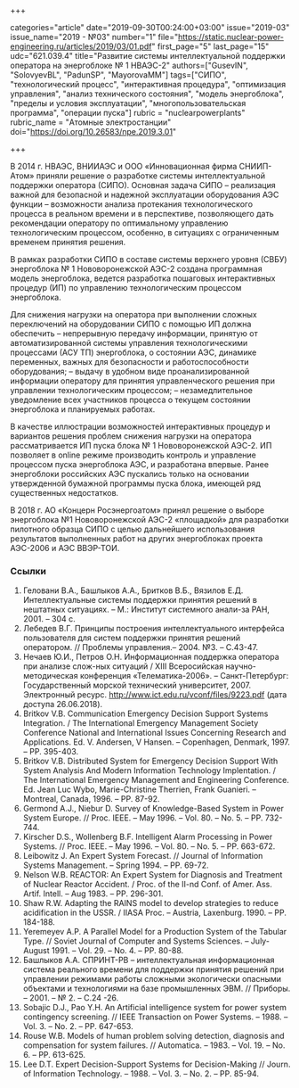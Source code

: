 +++

categories="article"
date="2019-09-30T00:24:00+03:00"
issue="2019-03"
issue_name="2019 - №03"
number="1"
file="https://static.nuclear-power-engineering.ru/articles/2019/03/01.pdf"
first_page="5"
last_page="15"
udc="621.039.4"
title="Развитие системы интеллектуальной поддержки оператора на энергоблоке № 1 НВАЭС-2"
authors=["GusevIN", "SolovyevBL", "PadunSP", "MayorovaMM"]
tags=["СИПО", "технологический процесс", "интерактивная процедура", "оптимизация управления", "анализ технического состояния", "модель энергоблока", "пределы и условия эксплуатации", "многопользовательская программа", "операции пуска"]
rubric = "nuclearpowerplants"
rubric_name = "Атомные электростанции"
doi="https://doi.org/10.26583/npe.2019.3.01"

+++

В 2014 г. НВАЭС, ВНИИАЭС и ООО «Инновационная фирма СНИИП-Атом» приняли решение о разработке системы интеллектуальной поддержки оператора (СИПО). Основная задача СИПО – реализация важной для безопасной и надежной эксплуатации оборудования АЭС функции – возможности анализа протекания технологического процесса в реальном времени и в перспективе, позволяющего дать рекомендации оператору по оптимальному управлению технологическим процессом, особенно, в ситуациях с ограниченным временем принятия решения.

В рамках разработки СИПО в составе системы верхнего уровня (СВБУ) энергоблока № 1 Нововоронежской АЭС-2 создана программная модель энергоблока, ведется разработка пошаговых интерактивных процедур (ИП) по управлению технологическим процессом энергоблока.

Для снижения нагрузки на оператора при выполнении сложных переключений на оборудовании СИПО с помощью ИП должна обеспечить
– непрерывную передачу информации, принятую от автоматизированной системы управления технологическими процессами (АСУ ТП) энергоблока, о состоянии АЭС, динамике переменных, важных для безопасности и работоспособности оборудования;
– выдачу в удобном виде проанализированной информации оператору для принятия управленческого решения при управлении технологическим процессом;
– незамедлительное уведомление всех участников процесса о текущем состоянии энергоблока и планируемых работах.

В качестве иллюстрации возможностей интерактивных процедур и вариантов решения проблем снижения нагрузки на оператора рассматривается ИП пуска блока № 1 Нововоронежской АЭС-2. ИП позволяет в online режиме производить контроль и управление процессом пуска энергоблока АЭС, и разработана впервые. Ранее энергоблоки российских АЭС пускались только на основании утвержденной бумажной программы пуска блока, имеющей ряд существенных недостатков.

В 2018 г. АО «Концерн Росэнергоатом» принял решение о выборе энергоблока №1 Нововоронежской АЭС-2 «площадкой» для разработки пилотного образца СИПО с целью дальнейшего использования результатов выполненных работ на других энергоблоках проекта АЭС-2006 и АЭС ВВЭР-ТОИ.

### Ссылки

1. Геловани В.А., Башлыков А.А., Бритков В.Б., Вязилов Е.Д. Интеллектуальные системы поддержки принятия решений в нештатных ситуациях. – М.: Институт системного анали-за РАН, 2001. – 304 с.
2. Лебедев В.Г. Принципы построения интеллектуального интерфейса пользователя для систем поддержки принятия решений оператором. // Проблемы управления.– 2004. №3. – С.43-47.
3. Нечаев Ю.И., Петров О.Н. Информационная поддержка оператора при анализе слож-ных ситуаций / XIII Всеросийская научно-методическая конференция «Телематика-2006». – Санкт-Петербург: Государственный морской технический университет, 2007. Электронный ресурс. http://www.ict.edu.ru/vconf/files/9223.pdf (дата доступа 26.06.2018).
4. Britkov V.B. Communication Emergency Decision Support Systems Integration. / The International Emergency Management Society Conference National and International Issues Concerning Research and Applications. Ed. V. Andersen, V Hansen. – Copenhagen, Denmark, 1997. – PP. 395-403.
5. Britkov V.B. Distributed System for Emergency Decision Support With System Analysis And Modern Information Technology Implentation. / The International Emergency Management and Engineering Conference. Ed. Jean Luc Wybo, Marie-Christine Therrien, Frank Guanieri. – Montreal, Canada, 1996. – PP. 87-92.
6. Germond A.J., Niebur D. Survey of Knowledge-Based System in Power System Europe. // Proc. IEEE. – May 1996. – Vol. 80. – No. 5. – PP. 732-744.
7. Kirscher D.S., Wollenberg B.F. Intelligent Alarm Processing in Power Systems. // Proc. IEEE. – May 1996. – Vol. 80. – No. 5. – PP. 663-672.
8. Leibowitz J. An Expert System Forecast. // Journal of Information Systems Management. – Spring 1994. – PP. 69-72.
9. Nelson W.B. REACTOR: An Expert System for Diagnosis and Treatment of Nuclear Reactor Accident. / Proc. of the II-nd Conf. of Amer. Ass. Artif. Intell. – Aug 1983. – PP. 296-301.
10. Shaw R.W. Adapting the RAINS model to develop strategies to reduce acidification in the USSR. / IIASA Proc. – Austria, Laxenburg. 1990. – PP. 184-188.
11. Yeremeyev A.P. A Parallel Model for a Production System of the Tabular Type. // Soviet Journal of Computer and Systems Sciences. – July-August 1991. – Vol. 29. – No. 4. – PP. 80-88.
12. Башлыков А.А. СПРИНТ-РВ – интеллектуальная информационная система реального времени для поддержки принятия решений при управлении режимами работы сложными экологически опасными объектами и технологиями на базе промышленных ЭВМ. // Приборы. – 2001. – № 2. – С.24 -26.
13. Sobajic D.J., Pao Y.H. An Artificial intelligence system for power system contingency screening. // IEEE Transaction on Power Systems. – 1988. – Vol. 3. – No. 2. – PP. 647-653.
14. Rouse W.B. Models of human problem solving detection, diagnosis and compensation for system failures. // Automatica. – 1983. – Vol. 19. – No. 6. – PP. 613-625.
15. Lee D.T. Expert Decision-Support Systems for Decision-Making // Journ. of Information Technology. – 1988. – Vol. 3. – No. 2. – PP. 85-94.